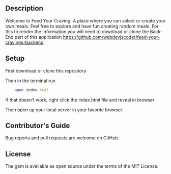 ## Description

Welcome to Feed Your Craving. A place where you can select or create your own meals. Feel free to explore and have fun creating random meals. For this to render the information you will need to download or clone the Back-End part of this application https://github.com/webdevjscoder/feed-your-cravings-backend.

## Setup

First download or clone this repository

Then in the terminal run

```ruby
    open index.html
```

If that doesn't work, right click the index.html file and reveal in browser

Then open up your local server in your favorite browser.

## Contributor's Guide

Bug reports and pull requests are welcome on GitHub.

## License

The gem is available as open source under the terms of the MIT License.